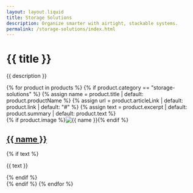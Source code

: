 ```yaml
---
layout: layout.liquid
title: Storage Solutions
description: Organize smarter with airtight, stackable systems.
permalink: /storage-solutions/index.html
---
```


<h1 class="category-title">{{ title }}</h1>
<p class="category-subtitle">{{ description }}</p>

<div class="articles-grid">
  {% for product in products %}
    {% if product.category == "storage-solutions" %}
      {% assign name = product.title | default: product.productName %}
      {% assign url  = product.articleLink | default: product.link | default: "#" %}
      {% assign text = product.excerpt | default: product.summary | default: product.text %}
      <article class="article">
        {% if product.image %}<img src="{{ product.image }}" alt="{{ name }}" class="article-image">{% endif %}
        <div class="article-content">
          <h2 class="article-title"><a href="{{ url }}">{{ name }}</a></h2>
          {% if text %}<p class="article-excerpt">{{ text }}</p>{% endif %}
        </div>
      </article>
    {% endif %}
  {% endfor %}
</div>
